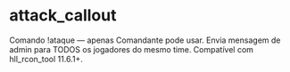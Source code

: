 # attack_callout
Comando !ataque — apenas Comandante pode usar. Envia mensagem de admin para TODOS os jogadores do mesmo time. Compatível com hll_rcon_tool 11.6.1+.
